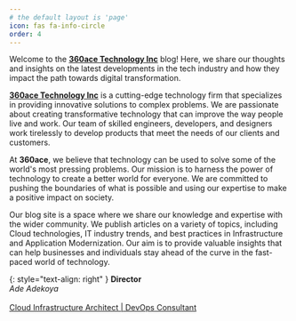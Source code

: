 ```yaml
---
# the default layout is 'page'
icon: fas fa-info-circle
order: 4
---
```


Welcome to the [**360ace Technology Inc**](https://360ace.net) blog! Here, we share our thoughts and insights on the latest developments in the tech industry and how they impact the path towards digital transformation.

[**360ace Technology Inc**](https://360ace.net)  is a cutting-edge technology firm that specializes in providing innovative solutions to complex problems. We are passionate about creating transformative technology that can improve the way people live and work. Our team of skilled engineers, developers, and designers work tirelessly to develop products that meet the needs of our clients and customers.

At **360ace**, we believe that technology can be used to solve some of the world's most pressing problems. Our mission is to harness the power of technology to create a better world for everyone. We are committed to pushing the boundaries of what is possible and using our expertise to make a positive impact on society.

Our blog site is a space where we share our knowledge and expertise with the wider community. We publish articles on a variety of topics, including Cloud technologies, IT industry trends, and best practices in Infrastructure and Application Modernization. Our aim is to provide valuable insights that can help businesses and individuals stay ahead of the curve in the fast-paced world of technology.

{: style="text-align: right" }
**Director**<br>
*Ade Adekoya*  <br> <a href="https://linkedin.com/in/adekoya-adedapomola" target="_blank"><i class='fab fa-linkedin'></i> </a> <a href="https://github.com/adekoyadapo" target="_blank"><i class='fab fa-github'></i></a> <a href="https://twitter.com/dapo_ace" target="_blank"><i class='fab fa-twitter'></i> </a>
<br>
[Cloud Infrastructure Architect | DevOps Consultant](https://linkedin.com/in/adekoya-adedapomola)

<!-- > Add Markdown syntax content to file `_tabs/about.md`{: .filepath } and it will show up on this page.
{: .prompt-tip } -->
